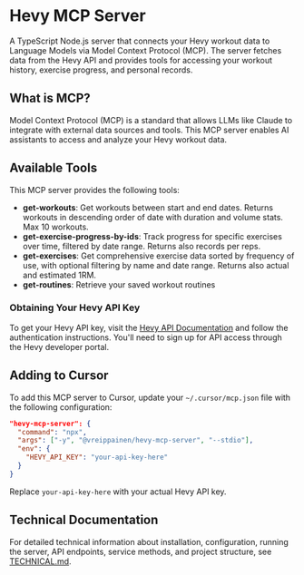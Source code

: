 # Hevy MCP Server

A TypeScript Node.js server that connects your Hevy workout data to Language Models via Model Context Protocol (MCP). The server fetches data from the Hevy API and provides tools for accessing your workout history, exercise progress, and personal records.

## What is MCP?

Model Context Protocol (MCP) is a standard that allows LLMs like Claude to integrate with external data sources and tools. This MCP server enables AI assistants to access and analyze your Hevy workout data.

## Available Tools

This MCP server provides the following tools:

- **get-workouts**: Get workouts between start and end dates. Returns workouts in descending order of date with duration and volume stats. Max 10 workouts.
- **get-exercise-progress-by-ids**: Track progress for specific exercises over time, filtered by date range. Returns also records per reps.
- **get-exercises**: Get comprehensive exercise data sorted by frequency of use, with optional filtering by name and date range. Returns also actual and estimated 1RM.
- **get-routines**: Retrieve your saved workout routines

### Obtaining Your Hevy API Key

To get your Hevy API key, visit the [Hevy API Documentation](https://api.hevyapp.com/docs/#/) and follow the authentication instructions. You'll need to sign up for API access through the Hevy developer portal.

## Adding to Cursor

To add this MCP server to Cursor, update your `~/.cursor/mcp.json` file with the following configuration:

```json
"hevy-mcp-server": {
  "command": "npx",
  "args": ["-y", "@vreippainen/hevy-mcp-server", "--stdio"],
  "env": {
    "HEVY_API_KEY": "your-api-key-here"
  }
}
```

Replace `your-api-key-here` with your actual Hevy API key.

## Technical Documentation

For detailed technical information about installation, configuration, running the server, API endpoints, service methods, and project structure, see [TECHNICAL.md](TECHNICAL.md). 